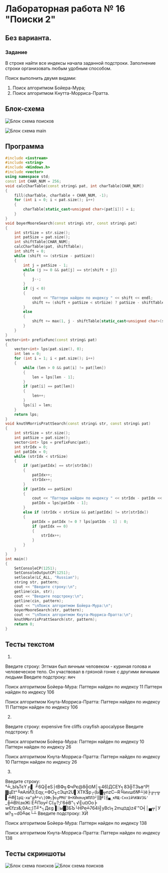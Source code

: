 # Лабораторная работа № 16 "Поиски 2"

## Без варианта.

### Задание
В строке найти все индексы начала заданной подстроки.
Заполнение строки организовать любым удобным способом.

Поиск выполнить двумя видами:
1. Поиск алгоритмом Бойера-Мура;
2. Поиск алгоритмом Кнутта-Морриса-Пратта.

## Блок-схема
![Блок схема поисков](https://github.com/Fedor0000/TheUltimateFolder/blob/main/Sem_2/Labs/17/jpeg's/17_searches.jpg)

![Блок схема main](https://github.com/Fedor0000/TheUltimateFolder/blob/main/Sem_2/Labs/17/jpeg's/17_main.jpg)

## Программа
```cpp
#include <iostream>
#include <string>
#include <Windows.h>
#include <vector>
using namespace std;
const int CHAR_NUM = 256;
void calcCharTable(const string& pat, int charTable[CHAR_NUM])
{
    fill(charTable, charTable + CHAR_NUM, -1);
    for (int i = 0; i < pat.size(); i++)
    {
        charTable[static_cast<unsigned char>(pat[i])] = i;
    }
}
void boyerMooreSearch(const string& str, const string& pat)
{
    int strSize = str.size();
    int patSize = pat.size();
    int shiftTable[CHAR_NUM];
    calcCharTable(pat, shiftTable);
    int shift = 0;
    while (shift <= (strSize - patSize))
    {
        int j = patSize - 1;
        while (j >= 0 && pat[j] == str[shift + j])
        {
            j--;
        }
        if (j < 0)
        {
            cout << "Паттерн найден по индексу " << shift << endl;
            shift += (shift + patSize < strSize) ? patSize - shiftTable[static_cast<unsigned char>(str[shift + patSize])] : 1;
        }
        else
        {
            shift += max(1, j - shiftTable[static_cast<unsigned char>(str[shift + j])]);
        }
    }
}
vector<int> prefixFunc(const string& pat)
{
    vector<int> lps(pat.size(), 0);
    int len = 0;
    for (int i = 1; i < pat.size(); i++)
    {
        while (len > 0 && pat[i] != pat[len])
        {
            len = lps[len - 1];
        }
        if (pat[i] == pat[len])
        {
            len++;
        }
        lps[i] = len;
    }
    return lps;
}
void knuthMorrisPrattSearch(const string& str, const string& pat)
{
    int strSize = str.size();
    int patSize = pat.size();
    vector<int> lps = prefixFunc(pat);
    int strIdx = 0;
    int patIdx = 0;
    while (strIdx < strSize)
    {
        if (pat[patIdx] == str[strIdx])
        {
            patIdx++;
            strIdx++;
        }
        if (patIdx == patSize)
        {
            cout << "Паттерн найден по индексу " << strIdx - patIdx << endl;
            patIdx = lps[patIdx - 1];
        }
        else if (strIdx < strSize && pat[patIdx] != str[strIdx])
        {
            patIdx = patIdx != 0 ? lps[patIdx - 1] : 0;
            if (patIdx == 0)
            {
                strIdx++;
            }
        }
    }
}
int main()
{
    SetConsoleCP(1251);
    SetConsoleOutputCP(1251);
    setlocale(LC_ALL, "Russian");
    string str, pattern;
    cout << "Введите строку:\n";
    getline(cin, str);
    cout << "Введите подстроку:\n";
    getline(cin, pattern);
    cout << "\nПоиск алгоритмом Бойера-Мура:\n";
    boyerMooreSearch(str, pattern);
    cout << "\nПоиск алгоритмом Кнута-Морриса-Пратта:\n";
    knuthMorrisPrattSearch(str, pattern);
    return 0;
}
```

## Тесты текстом
1)
Введите строку:
Эггман был яичным человеком - куриная голова и человеческое тело. Он участвовал в грязной гонке с другими яичными людьми
Введите подстроку:
яич

Поиск алгоритмом Бойера-Мура:
Паттерн найден по индексу 11
Паттерн найден по индексу 106

Поиск алгоритмом Кнута-Морриса-Пратта:
Паттерн найден по индексу 11
Паттерн найден по индексу 106

2)
Введите строку:
expensive fire cliffs crayfish apocalypse
Введите подстроку:
fi

Поиск алгоритмом Бойера-Мура:
Паттерн найден по индексу 10
Паттерн найден по индексу 26

Поиск алгоритмом Кнута-Морриса-Пратта:
Паттерн найден по индексу 10
Паттерн найден по индексу 26

3)
Введите строку:
°╧_ЫъТєY╒j▌ ╜6Q╢еS├tBФ╗ФчРє@8╬¤М│╗46)ДCЕY╕83╬ТЗъв^P!▓цЕt^╙яАлИЗ;Eqу,=ФО╖сЭцп2U▌XTК$p┌(Ы█╦nzC─R╚lиvшб№┴)ё╞╔┬╦▌╧#`╣1рЦ·хш^д╩*v\|ОФ┐╠o╓PMd'8═ХЙкmu╗WПЛ3┘║▒╝[╢▄_кRЩ-Снхїй%K№VЗ&'` _╫╧Bh\эхЖi Ё╨Пoу╛С(╥?;l'6╪В"┐√╢u¤Oо╞ wЄfzз&;0Ac;)T╝*┐Дєg▐░ы█3БЪ└НРе╧764I╢уВс\╕2mц¤д}z4'"О╡│▄╤│Ум?╖~d0╩ає└┴
Введите подстроку:
ХЙ

Поиск алгоритмом Бойера-Мура:
Паттерн найден по индексу 138

Поиск алгоритмом Кнута-Морриса-Пратта:
Паттерн найден по индексу 138

## Тесты скриншоты
![Блок схема поисков](https://github.com/Fedor0000/TheUltimateFolder/blob/main/Sem_2/Labs/17/screen/1.png)
![Блок схема поисков](https://github.com/Fedor0000/TheUltimateFolder/blob/main/Sem_2/Labs/17/screen/2.png)
